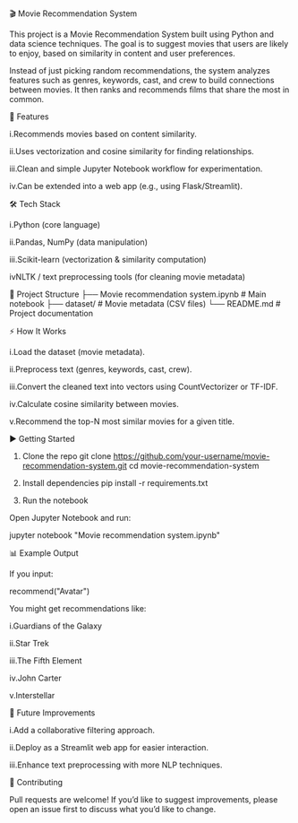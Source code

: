 🎬 Movie Recommendation System

This project is a Movie Recommendation System built using Python and data science techniques. The goal is to suggest movies that users are likely to enjoy, based on similarity in content and user preferences.

Instead of just picking random recommendations, the system analyzes features such as genres, keywords, cast, and crew to build connections between movies. It then ranks and recommends films that share the most in common.

🚀 Features

i.Recommends movies based on content similarity.

ii.Uses vectorization and cosine similarity for finding relationships.

iii.Clean and simple Jupyter Notebook workflow for experimentation.

iv.Can be extended into a web app (e.g., using Flask/Streamlit).

🛠️ Tech Stack

i.Python (core language)

ii.Pandas, NumPy (data manipulation)

iii.Scikit-learn (vectorization & similarity computation)

ivNLTK / text preprocessing tools (for cleaning movie metadata)

📂 Project Structure
├── Movie recommendation system.ipynb   # Main notebook
├── dataset/                            # Movie metadata (CSV files)
└── README.md                           # Project documentation

⚡ How It Works

i.Load the dataset (movie metadata).

ii.Preprocess text (genres, keywords, cast, crew).

iii.Convert the cleaned text into vectors using CountVectorizer or TF-IDF.

iv.Calculate cosine similarity between movies.

v.Recommend the top-N most similar movies for a given title.

▶️ Getting Started
1. Clone the repo
git clone https://github.com/your-username/movie-recommendation-system.git
cd movie-recommendation-system

2. Install dependencies
pip install -r requirements.txt

3. Run the notebook

Open Jupyter Notebook and run:

jupyter notebook "Movie recommendation system.ipynb"

📊 Example Output

If you input:

recommend("Avatar")


You might get recommendations like:

i.Guardians of the Galaxy

ii.Star Trek

iii.The Fifth Element

iv.John Carter

v.Interstellar

🎯 Future Improvements

i.Add a collaborative filtering approach.

ii.Deploy as a Streamlit web app for easier interaction.

iii.Enhance text preprocessing with more NLP techniques.

🤝 Contributing

Pull requests are welcome! If you’d like to suggest improvements, please open an issue first to discuss what you’d like to change.
